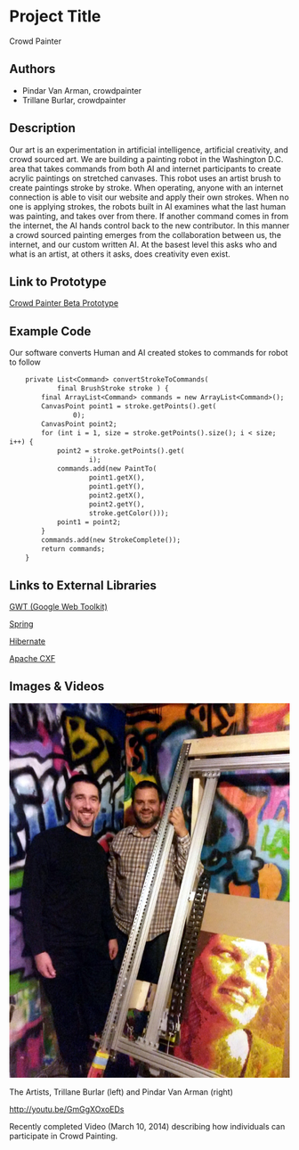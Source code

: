 # Project Title
Crowd Painter

## Authors
- Pindar Van Arman, crowdpainter
- Trillane Burlar, crowdpainter

## Description
Our art is an experimentation in artificial intelligence, artificial creativity, and crowd sourced art.  We are building a painting robot in the Washington D.C. area that takes commands from both AI and internet participants to create acrylic paintings on stretched canvases.  This robot uses an artist brush to create paintings stroke by stroke.  When operating, anyone with an internet connection is able to visit our website and apply their own strokes.  When no one is applying strokes, the robots built in AI examines what the last human was painting, and takes over from there.  If another command comes in from the internet, the AI hands control back to the new contributor.  In this manner a crowd sourced painting emerges from the collaboration between us, the internet, and our custom written AI.  At the basest level this asks who and what is an artist, at others it asks, does creativity even exist.

## Link to Prototype
[Crowd Painter Beta Prototype](http://www.crowdpainter.com "Crowd Beta Painter Prototype")


## Example Code
Our software converts Human and AI created stokes to commands for robot to follow
```
	private List<Command> convertStrokeToCommands(
			final BrushStroke stroke ) {
		final ArrayList<Command> commands = new ArrayList<Command>();
		CanvasPoint point1 = stroke.getPoints().get(
				0);
		CanvasPoint point2;
		for (int i = 1, size = stroke.getPoints().size(); i < size; i++) {
			point2 = stroke.getPoints().get(
					i);
			commands.add(new PaintTo(
					point1.getX(),
					point1.getY(),
					point2.getX(),
					point2.getY(),
					stroke.getColor()));
			point1 = point2;
		}
		commands.add(new StrokeComplete());
		return commands;
	}
```
## Links to External Libraries

[GWT (Google Web Toolkit)](http://www.gwtproject.org/ "GWT (Google Web Toolkit)") 

[Spring](http://spring.io/ "Spring")

[Hibernate](http://hibernate.org/ "Hibernate")

[Apache CXF](cxf.apache.org/ "Apache CXF")

## Images & Videos

![Artists](project_images/pindartrillane.jpg?raw=true "Artists")

The Artists, Trillane Burlar (left) and Pindar Van Arman (right)

http://youtu.be/GmGgXOxoEDs

Recently completed Video (March 10, 2014) describing how individuals can participate in Crowd Painting.
